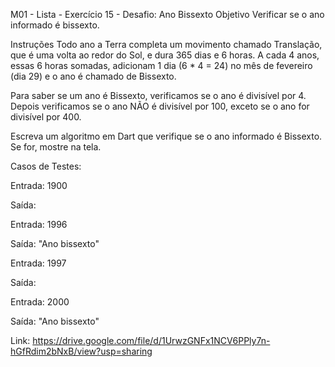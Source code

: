 
M01 - Lista - Exercício 15 - Desafio: Ano Bissexto
Objetivo
Verificar se o ano informado é bissexto.

Instruções
Todo ano a Terra completa um movimento chamado Translação, que é uma volta ao redor do Sol, e dura 365 dias e 6 horas. A cada 4 anos, essas 6 horas somadas, adicionam 1 dia (6 * 4 = 24) no mês de fevereiro (dia 29) e o ano é chamado de Bissexto.

Para saber se um ano é Bissexto, verificamos se o ano é divisível por 4. Depois verificamos se o ano NÃO é divisível por 100, exceto se o ano for divisível por 400.

Escreva um algoritmo em Dart que verifique se o ano informado é Bissexto.
Se for, mostre na tela.

Casos de Testes:

Entrada: 1900

Saída:

Entrada: 1996

Saída: "Ano bissexto"

Entrada: 1997

Saída:

Entrada: 2000

Saída: "Ano bissexto"

Link: https://drive.google.com/file/d/1UrwzGNFx1NCV6PPly7n-hGfRdim2bNxB/view?usp=sharing